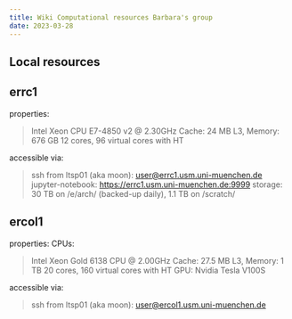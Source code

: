 ```yaml
---
title: Wiki Computational resources Barbara's group
date: 2023-03-28
---
```


Local resources
---

errc1
---
properties:
  > Intel Xeon CPU E7-4850 v2 @ 2.30GHz
  > Cache: 24 MB L3, Memory: 676 GB
  > 12 cores, 96 virtual cores with HT

accessible via:
  > ssh from ltsp01 (aka moon): user@errc1.usm.uni-muenchen.de
  > jupyter-notebook: https://errc1.usm.uni-muenchen.de:9999
  > storage: 30 TB on /e/arch/ (backed-up daily), 1.1 TB on /scratch/

ercol1
---
properties:
CPUs:
  > Intel Xeon Gold 6138 CPU @ 2.00GHz
  > Cache: 27.5 MB L3, Memory: 1 TB
  > 20 cores, 160 virtual cores with HT
GPU:
  > Nvidia Tesla V100S
 
accessible via:
  > ssh from ltsp01 (aka moon): 
    user@ercol1.usm.uni-muenchen.de

